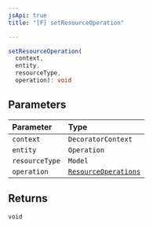 ```yaml
---
jsApi: true
title: "[F] setResourceOperation"

---
```

```ts
setResourceOperation(
  context,
  entity,
  resourceType,
  operation): void
```

## Parameters

| Parameter | Type |
| :------ | :------ |
| `context` | `DecoratorContext` |
| `entity` | `Operation` |
| `resourceType` | `Model` |
| `operation` | [`ResourceOperations`](Type.ResourceOperations.md) |

## Returns

`void`
